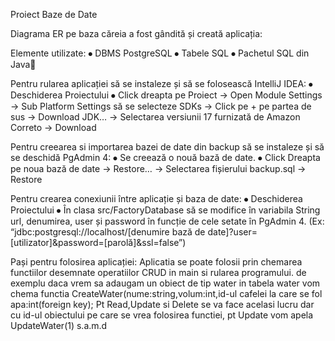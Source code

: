 Proiect Baze de Date




Diagrama ER pe baza căreia a fost gândită și creată aplicația:


 

Elemente utilizate: 
⦁	DBMS PostgreSQL
⦁	Tabele SQL
⦁	Pachetul SQL din Java

Pentru rularea aplicației să se instaleze și să se folosească IntelliJ IDEA:
⦁	Deschiderea Proiectului
⦁	Click dreapta pe Proiect → Open Module Settings → Sub Platform Settings să se selecteze SDKs → Click pe + pe partea de sus → Download JDK… → Selectarea versiunii 17 furnizată de Amazon Correto → Download

Pentru	creearea si importarea bazei de date din backup să se instaleze și să se deschidă PgAdmin 4:
⦁	Se creează o nouă bază de date.
⦁	Click Dreapta pe noua  bază de date → Restore… → Selectarea fișierului   backup.sql → Restore 

Pentru crearea conexiunii între aplicație și baza de date:
⦁	Deschiderea Proiectului
⦁	În clasa src/FactoryDatabase să se modifice în variabila String url, denumirea, user și password în funcție de cele setate în PgAdmin 4. (Ex: “jdbc:postgresql://localhost/[denumire bază de date]?user=[utilizator]&password=[parolă]&ssl=false”)

Pași pentru folosirea aplicației:
Aplicatia se poate folosii prin chemarea functiilor desemnate operatiilor CRUD in main si rularea programului.
de exemplu daca vrem sa adaugam un obiect de tip water in tabela water vom chema functia CreateWater(nume:string,volum:int,id-ul cafelei la care se fol apa:int(foreign key);
Pt Read,Update si Delete se va face acelasi lucru dar cu id-ul obiectului pe care se vrea folosirea functiei, pt Update vom apela UpdateWater(1) s.a.m.d
